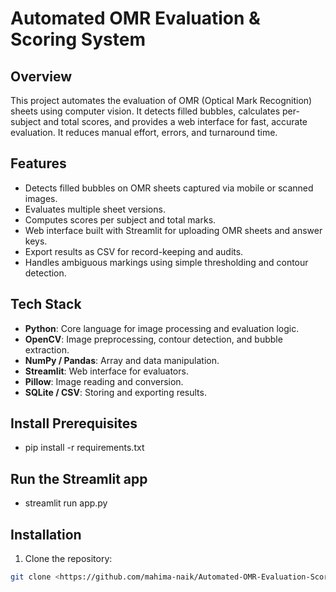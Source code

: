 # Automated OMR Evaluation & Scoring System

## Overview
This project automates the evaluation of OMR (Optical Mark Recognition) sheets using computer vision. It detects filled bubbles, calculates per-subject and total scores, and provides a web interface for fast, accurate evaluation. It reduces manual effort, errors, and turnaround time.

## Features
- Detects filled bubbles on OMR sheets captured via mobile or scanned images.
- Evaluates multiple sheet versions.
- Computes scores per subject and total marks.
- Web interface built with Streamlit for uploading OMR sheets and answer keys.
- Export results as CSV for record-keeping and audits.
- Handles ambiguous markings using simple thresholding and contour detection.

## Tech Stack
- **Python**: Core language for image processing and evaluation logic.
- **OpenCV**: Image preprocessing, contour detection, and bubble extraction.
- **NumPy / Pandas**: Array and data manipulation.
- **Streamlit**: Web interface for evaluators.
- **Pillow**: Image reading and conversion.
- **SQLite / CSV**: Storing and exporting results.

## Install Prerequisites 
- pip install -r requirements.txt

## Run the Streamlit app
- streamlit run app.py

## Installation
1. Clone the repository:
```bash
git clone <https://github.com/mahima-naik/Automated-OMR-Evaluation-Scoring-System>
